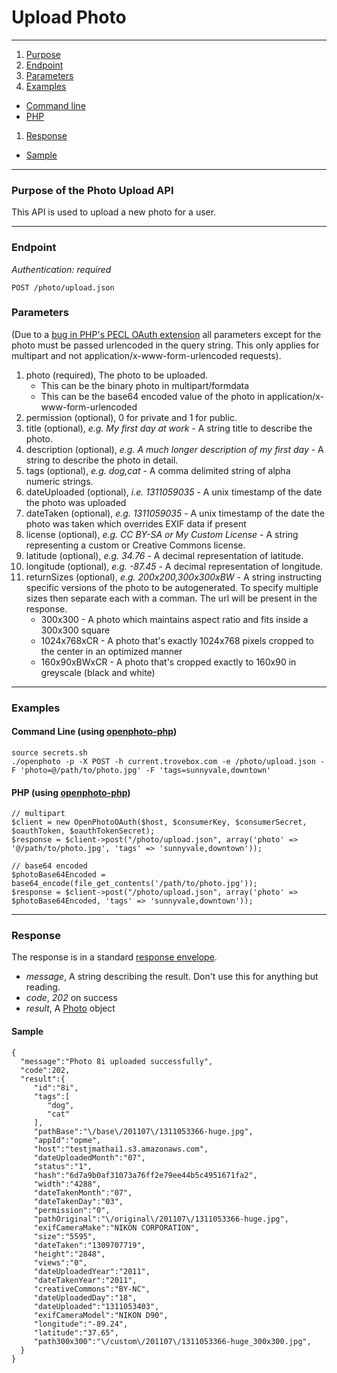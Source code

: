 Upload Photo
=======================


----------------------------------------

1. [Purpose][purpose]
1. [Endpoint][endpoint]
1. [Parameters][parameters]
1. [Examples][examples]
  * [Command line][example-cli]
  * [PHP][example-php]
1. [Response][response]
  * [Sample][sample]

----------------------------------------

<a name="purpose"></a>
### Purpose of the Photo Upload API

This API is used to upload a new photo for a user.

----------------------------------------

<a name="endpoint"></a>
### Endpoint

_Authentication: required_

    POST /photo/upload.json

<a name="parameters"></a>
### Parameters

(Due to a [bug in PHP's PECL OAuth extension](https://github.com/photo/frontend/issues/289) all parameters except for the photo must be passed urlencoded in the query string. This only applies for multipart and not application/x-www-form-urlencoded requests).

1.  photo (required), The photo to be uploaded.
    * This can be the binary photo in multipart/formdata
    * This can be the base64 encoded value of the photo in application/x-www-form-urlencoded
1.  permission (optional), 0 for private and 1 for public.
1.  title (optional), _e.g. My first day at work_ - A string title to describe the photo.
1.  description (optional), _e.g. A much longer description of my first day_ - A string to describe the photo in detail.
1.  tags (optional), _e.g. dog,cat_ - A comma delimited string of alpha numeric strings.
1.  dateUploaded (optional), _i.e. 1311059035_ - A unix timestamp of the date the photo was uploaded
1.  dateTaken (optional), _e.g. 1311059035_ - A unix timestamp of the date the photo was taken which overrides EXIF data if present
1.  license (optional), _e.g. CC BY-SA or My Custom License_ - A string representing a custom or Creative Commons license.
1.  latitude (optional), _e.g. 34.76_ - A decimal representation of latitude.
1.  longitude (optional), _e.g. -87.45_ - A decimal representation of longitude.
1.  returnSizes (optional), _e.g. 200x200,300x300xBW_ - A string instructing specific versions of the photo to be autogenerated.
    To specify multiple sizes then separate each with a comman.
    The url will be present in the response.
    * 300x300 - A photo which maintains aspect ratio and fits inside a 300x300 square
    * 1024x768xCR - A photo that's exactly 1024x768 pixels cropped to the center in an optimized manner
    * 160x90xBWxCR - A photo that's cropped exactly to 160x90 in greyscale (black and white)

----------------------------------------

<a name="examples"></a>
### Examples

<a name="example-cli"></a>
#### Command Line (using [openphoto-php][openphoto-php])

    source secrets.sh
    ./openphoto -p -X POST -h current.trovebox.com -e /photo/upload.json -F 'photo=@/path/to/photo.jpg' -F 'tags=sunnyvale,downtown'

<a name="example-php"></a>
#### PHP (using [openphoto-php][openphoto-php])

    // multipart
    $client = new OpenPhotoOAuth($host, $consumerKey, $consumerSecret, $oauthToken, $oauthTokenSecret);
    $response = $client->post("/photo/upload.json", array('photo' => '@/path/to/photo.jpg', 'tags' => 'sunnyvale,downtown'));

    // base64 encoded
    $photoBase64Encoded = base64_encode(file_get_contents('/path/to/photo.jpg'));
    $response = $client->post("/photo/upload.json", array('photo' => $photoBase64Encoded, 'tags' => 'sunnyvale,downtown'));

----------------------------------------

<a name="response"></a>
### Response

The response is in a standard [response envelope](http://theopenphotoproject.org/documentation/api/Envelope).

* _message_, A string describing the result. Don't use this for anything but reading.
* _code_, _202_ on success
* _result_, A [Photo][Photo] object

<a name="sample"></a>
#### Sample

    {
      "message":"Photo 8i uploaded successfully",
      "code":202,
      "result":{
         "id":"8i",
         "tags":[
            "dog",
            "cat"
         ],
         "pathBase":"\/base\/201107\/1311053366-huge.jpg",
         "appId":"opme",
         "host":"testjmathai1.s3.amazonaws.com",
         "dateUploadedMonth":"07",
         "status":"1",
         "hash":"6d7a9b0af31073a76ff2e79ee44b5c4951671fa2",
         "width":"4288",
         "dateTakenMonth":"07",
         "dateTakenDay":"03",
         "permission":"0",
         "pathOriginal":"\/original\/201107\/1311053366-huge.jpg",
         "exifCameraMake":"NIKON CORPORATION",
         "size":"5595",
         "dateTaken":"1309707719",
         "height":"2848",
         "views":"0",
         "dateUploadedYear":"2011",
         "dateTakenYear":"2011",
         "creativeCommons":"BY-NC",
         "dateUploadedDay":"18",
         "dateUploaded":"1311053403",
         "exifCameraModel":"NIKON D90",
         "longitude":"-89.24",
         "latitude":"37.65",
         "path300x300":"\/custom\/201107\/1311053366-huge_300x300.jpg",
      }
    }


[Photo]: http://theopenphotoproject.org/documentation/schemas/Photo
[purpose]: #purpose
[endpoint]: #endpoint
[parameters]: #parameters
[examples]: #examples
[example-cli]: #example-cli
[example-php]: #example-php
[response]: #response
[sample]: #sample
[openphoto-php]: https://github.com/photo/openphoto-php
